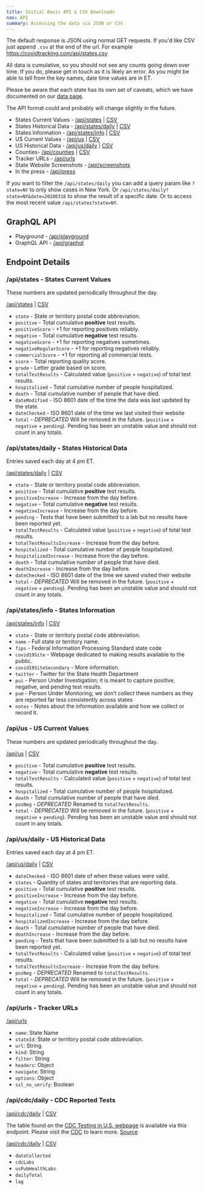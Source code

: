 ```yaml
---
title: Initial Basic API & CSV Downloads
nav: API
summary: Accessing the data via JSON or CSV
---
```


The default response is JSON using normal GET requests. If you'd like CSV just append `.csv` at the end of the url. For example https://covidtracking.com/api/states.csv

All data is cumulative, so you should not see any counts going down over time. If you do, please get in touch as it is likely an error. As you might be able to tell from the key names, date time values are in ET.

Please be aware that each state has its own set of caveats, which we have documented on our [data page](/data/).

The API format could and probably will change slightly in the future.

* States Current Values - [/api/states](/api/states) | [CSV](/api/states.csv)
* States Historical Data - [/api/states/daily](/api/states/daily) | [CSV](http://covidtracking.com/api/states/daily.csv)
* States Information - [/api/states/info](/api/states/info) | [CSV](/api/states/info.csv)
* US Current Values - [/api/us](http://covidtracking.com/api/us) | [CSV](/api/us.csv)
* US Historical Data - [/api/us/daily](/api/us/daily) | [CSV](/api/us/daily.csv)
* Counties- [/api/counties](/api/counties) | [CSV](/api/counties.csv)
* Tracker URLs - [/api/urls](/api/urls)
* State Website Screenshots - [/api/screenshots](/api/screenshots)
* In the press - [/api/press](/api/press)

If you want to filter the `/api/states/daily` you can add a query param like `?state=NY` to only show cases in New York. Or `/api/states/daily?state=NY&date=20200316` to show the result of a specific date. Or to access the most recent value `/api/states?state=NY`.

## GraphQL API

* Playground - [/api/playground](https://covidtracking.com/api/playground)
* GraphQL API - [/api/graphql](https://covidtracking.com/api/graphql)

## Endpoint Details

### /api/states - States Current Values

These numbers are updated periodically throughout the day.

[/api/states](http://covidtracking.com/api/states) | [CSV](/api/states.csv)

* `state` - State or territory postal code abbreviation.
* `positive` - Total cumulative **positive** test results.
* `positiveScore` - +1 for reporting positives reliably.
* `negative` - Total cumulative **negative** test results.
* `negativeScore` - +1 for reporting negatives sometimes.
* `negativeRegularScore` - +1 for reporting negatives reliably.
* `commercialScore` - +1 for reporting all commercial tests.
* `score` - Total reporting quality score.
* `grade` - Letter grade based on score.
* `totalTestResults` - Calculated value (`positive` + `negative`) of total test results.
* `hospitalized` - Total cumulative number of people hospitalized.
* `death` - Total cumulative number of people that have died.
* `dateModified` - ISO 8601 date of the time the data was last updated by the state.
* `dateChecked` - ISO 8601 date of the time we last visited their website
* `total` - _DEPRECATED_ Will be removed in the future. (`positive` + `negative` + `pending`). Pending has been an unstable value and should not count in any totals.

### /api/states/daily - States Historical Data

Entries saved each day at 4 pm ET.

[/api/states/daily](http://covidtracking.com/api/states/daily) | [CSV](/api/states/daily.csv)

* `state` - State or territory postal code abbreviation.
* `positive` - Total cumulative **positive** test results.
* `positiveIncrease` - Increase from the day before.
* `negative` - Total cumulative **negative** test results.
* `negativeIncrease` - Increase from the day before.
* `pending` - Tests that have been submitted to a lab but no results have been reported yet.
* `totalTestResults` - Calculated value (`positive` + `negative`) of total test results.
* `totalTestResultsIncrease` - Increase from the day before.
* `hospitalized` - Total cumulative number of people hospitalized.
* `hospitalizedIncrease` - Increase from the day before.
* `death` - Total cumulative number of people that have died.
* `deathIncrease` - Increase from the day before.
* `dateChecked` - ISO 8601 date of the time we saved visited their website
* `total` - _DEPRECATED_ Will be removed in the future. (`positive` + `negative` + `pending`). Pending has been an unstable value and should not count in any totals.

### /api/states/info - States Information

[/api/states/info](/api/states/info) | [CSV](/api/states/info.csv)

* `state` - State or territory postal code abbreviation.
* `name` - Full state or territory name.
* `fips` - Federal Information Processing Standard state code
* `covid19Site` - Webpage dedicated to making results available to the public.
* `covid19SiteSecondary` - More information.
* `twitter` - Twitter for the State Health Department
* `pui` - Person Under Investigation; it is meant to capture positive, negative, and pending test results.
* `pum` - Person Under Monitoring; we don’t collect these numbers as they are reported far less consistently across states
* `notes` - Notes about the information available and how we collect or record it.

### /api/us - US Current Values

These numbers are updated periodically throughout the day.

[/api/us](http://covidtracking.com/api/us) | [CSV](/api/us.csv)

* `positive` - Total cumulative **positive** test results.
* `negative` - Total cumulative **negative** test results.
* `totalTestResults` - Calculated value (`positive` + `negative`) of total test results.
* `hospitalized` - Total cumulative number of people hospitalized.
* `death` - Total cumulative number of people that have died.
* `posNeg` - _DEPRECATED_ Renamed to `totalTestResults`.
* `total` - _DEPRECATED_ Will be removed in the future. (`positive` + `negative` + `pending`). Pending has been an unstable value and should not count in any totals.

### /api/us/daily - US Historical Data

Entries saved each day at 4 pm ET.

[/api/us/daily](/api/us/daily) | [CSV](/api/us/daily.csv)

* `dateChecked` - ISO 8601 date of when these values were valid.
* `states` - Quantity of states and territories that are reporting data.
* `positive` - Total cumulative **positive** test results.
* `positiveIncrease` - Increase from the day before.
* `negative` - Total cumulative **negative** test results.
* `negativeIncrease` - Increase from the day before.
* `hospitalized` - Total cumulative number of people hospitalized.
* `hospitalizedIncrease` - Increase from the day before.
* `death` - Total cumulative number of people that have died.
* `deathIncrease` - Increase from the day before.
* `pending` - Tests that have been submitted to a lab but no results have been reported yet.
* `totalTestResults` - Calculated value (`positive` + `negative`) of total test results.
* `totalTestResultsIncrease` - Increase from the day before.
* `posNeg` - _DEPRECATED_ Renamed to `totalTestResults`.
* `total` - _DEPRECATED_ Will be removed in the future. (`positive` + `negative` + `pending`). Pending has been an unstable value and should not count in any totals.

### /api/urls - Tracker URLs

[/api/urls](/api/urls)

* `name`: State Name
* `stateId`: State or territory postal code abbreviation.
* `url`: String
* `kind`: String
* `filter`: String
* `headers`: Object
* `navigate`: String
* `options`: Object
* `ssl_no_verify`: Boolean

### /api/cdc/daily - CDC Reported Tests

[/api/cdc/daily](/api/cdc/daily) | [CSV](/api/cdc/daily.csv)

The table found on the [CDC Testing in U.S. webpage](https://www.cdc.gov/coronavirus/2019-ncov/cases-updates/testing-in-us.html) is available via this endpoint. Please visit the [CDC](https://www.cdc.gov/coronavirus/2019-ncov/cases-updates/testing-in-us.html) to learn more. [Source](https://docs.google.com/spreadsheets/d/16gBHQ7dCJK1psqEMasmLKiFlzoNKcfNujVpmHLHldSY/edit#gid=0)

[/api/cdc/daily](http://covidtracking.com/api/cdc/daily) | [CSV](/api/api/cdc/daily.csv)

* `dateCollected`
* `cdcLabs`
* `usPubHealthLabs`
* `dailyTotal`
* `lag`
